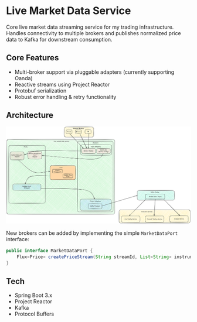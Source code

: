 # Live Market Data Service

Core live market data streaming service for my trading infrastructure. Handles connectivity to multiple brokers and
publishes normalized price data to Kafka for downstream consumption.

## Core Features

- Multi-broker support via pluggable adapters (currently supporting Oanda)
- Reactive streams using Project Reactor
- Protobuf serialization
- Robust error handling & retry functionality

## Architecture

![System Diagram](/docs/system-arch.png)

New brokers can be added by implementing the simple `MarketDataPort` interface:

```java
public interface MarketDataPort {
    Flux<Price> createPriceStream(String streamId, List<String> instruments);
}
```

## Tech

- Spring Boot 3.x
- Project Reactor
- Kafka
- Protocol Buffers